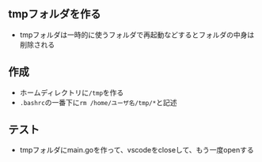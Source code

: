 ## tmpフォルダを作る 
- tmpフォルダは一時的に使うフォルダで再起動などするとフォルダの中身は削除される

## 作成
- ホームディレクトリに`/tmp`を作る
- `.bashrc`の一番下に`rm /home/ユーザ名/tmp/*`と記述

## テスト
- tmpフォルダにmain.goを作って、vscodeをcloseして、もう一度openする
